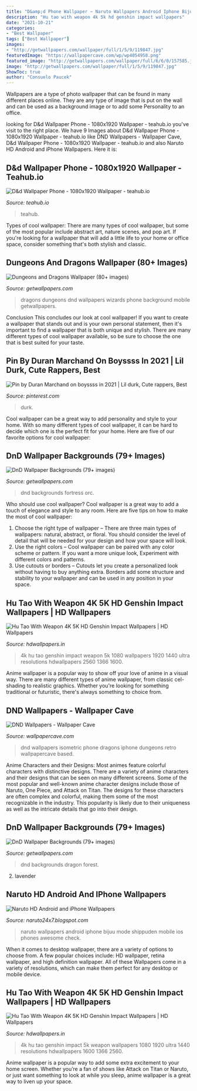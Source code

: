 ```yaml
---
title: "D&amp;d Phone Wallpaper ~ Naruto Wallpapers Android Iphone Bijuu Mode Shippuden Mobile Ios Phones Awesome Check"
description: "Hu tao with weapon 4k 5k hd genshin impact wallpapers"
date: "2021-10-21"
categories:
- "Best Wallpaper"
tags: ["Best Wallpaper"]
images:
- "http://getwallpapers.com/wallpaper/full/1/5/9/119847.jpg"
featuredImage: "https://wallpapercave.com/wp/wp4054958.png"
featured_image: "http://getwallpapers.com/wallpaper/full/6/6/0/157585.jpg"
image: "http://getwallpapers.com/wallpaper/full/1/5/9/119847.jpg"
ShowToc: true
author: "Consuelo Paucek"
---
```





Wallpapers are a type of photo wallpaper that can be found in many different places online. They are any type of image that is put on the wall and can be used as a background image or to add some Personality to an office.

	

		
looking for D&amp;d Wallpaper Phone - 1080x1920 Wallpaper - teahub.io you've visit to the right place. We have 9 Images about D&amp;d Wallpaper Phone - 1080x1920 Wallpaper - teahub.io like DND Wallpapers - Wallpaper Cave, D&amp;d Wallpaper Phone - 1080x1920 Wallpaper - teahub.io and also Naruto HD Android and iPhone Wallpapers. Here it is:
		
    
## D&amp;d Wallpaper Phone - 1080x1920 Wallpaper - Teahub.io

<img loading=lazy src="https://www.teahub.io/photos/full/251-2517883_d-d-wallpaper-phone.png" onerror="this.onerror=null;this.src='https://tse1.mm.bing.net/th?id=OIP.vvFJ4YrDLjPtgvnRt54_zQHaNK&amp;pid=15.1';" alt="D&amp;d Wallpaper Phone - 1080x1920 Wallpaper - teahub.io">

_Source: teahub.io_

>teahub. 

	

Types of cool wallpaper:
There are many types of cool wallpaper, but some of the most popular include abstract art, nature scenes, and pop art. If you're looking for a wallpaper that will add a little life to your home or office space, consider something that's both stylish and classic.

    
## Dungeons And Dragons Wallpaper (80+ Images)

<img loading=lazy src="http://getwallpapers.com/wallpaper/full/1/5/9/119847.jpg" onerror="this.onerror=null;this.src='https://tse3.mm.bing.net/th?id=OIP.Poc60glbksvteGP7ixekKAHaNK&amp;pid=15.1';" alt="Dungeons and Dragons Wallpaper (80+ images)">

_Source: getwallpapers.com_

>dragons dungeons dnd wallpapers wizards phone background mobile getwallpapers. 

	

Conclusion
This concludes our look at cool wallpaper! If you want to create a wallpaper that stands out and is your own personal statement, then it's important to find a wallpaper that is both unique and stylish. There are many different types of cool wallpaper available, so be sure to choose the one that is best suited for your taste.

    
## Pin By Duran Marchand On Boyssss In 2021 | Lil Durk, Cute Rappers, Best

<img loading=lazy src="https://i.pinimg.com/736x/5c/ea/9f/5cea9fc95c100b94f36727ab4695b1e6.jpg" onerror="this.onerror=null;this.src='https://tse3.mm.bing.net/th?id=OIP.lBlUp0-1UiRvk3URk5v3zAHaLz&amp;pid=15.1';" alt="Pin by Duran Marchand on boyssss in 2021 | Lil durk, Cute rappers, Best">

_Source: pinterest.com_

>durk. 

	

Cool wallpaper can be a great way to add personality and style to your home. With so many different types of cool wallpaper, it can be hard to decide which one is the perfect fit for your home. Here are five of our favorite options for cool wallpaper: 

    
## DnD Wallpaper Backgrounds (79+ Images)

<img loading=lazy src="http://getwallpapers.com/wallpaper/full/5/1/4/157682.jpg" onerror="this.onerror=null;this.src='https://tse4.mm.bing.net/th?id=OIP.TVvU2aRbccvhNCvgAGW1NQHaD_&amp;pid=15.1';" alt="DnD Wallpaper Backgrounds (79+ images)">

_Source: getwallpapers.com_

>dnd backgrounds fortress orc. 

	

Who should use cool wallpaper?
Cool wallpaper is a great way to add a touch of elegance and style to any room. Here are five tips on how to make the most of cool wallpaper: 
1) Choose the right type of wallpaper – There are three main types of wallpapers: natural, abstract, or floral. You should consider the level of detail that will be needed for your design and how your space will look. 
2) Use the right colors – Cool wallpaper can be paired with any color scheme or pattern. If you want a more unique look, Experiment with different colors and patterns. 
3) Use cutouts or borders – Cutouts let you create a personalized look without having to buy anything extra. Borders add some structure and stability to your wallpaper and can be used in any position in your space.

    
## Hu Tao With Weapon 4K 5K HD Genshin Impact Wallpapers | HD Wallpapers

<img loading=lazy src="https://www.hdwallpapers.in/download/hu_tao_with_weapon_4k_5k_hd_genshin_impact-1920x1080.jpg" onerror="this.onerror=null;this.src='https://tse1.mm.bing.net/th?id=OIP.jGv9Z3wAR3aBmIhao2qrzAHaEK&amp;pid=15.1';" alt="Hu Tao With Weapon 4K 5K HD Genshin Impact Wallpapers | HD Wallpapers">

_Source: hdwallpapers.in_

>4k hu tao genshin impact weapon 5k 1080 wallpapers 1920 1440 ultra resolutions hdwallpapers 2560 1366 1600. 

	

Anime wallpaper is a popular way to show off your love of anime in a visual way. There are many different types of anime wallpaper, from classic cel-shading to realistic graphics. Whether you're looking for something traditional or futuristic, there's always something to choice from.

    
## DND Wallpapers - Wallpaper Cave

<img loading=lazy src="https://wallpapercave.com/wp/wp4054958.png" onerror="this.onerror=null;this.src='https://tse1.mm.bing.net/th?id=OIP.MvKSY_n_Kxv08wqcKfSCAQHaQD&amp;pid=15.1';" alt="DND Wallpapers - Wallpaper Cave">

_Source: wallpapercave.com_

>dnd wallpapers isometric phone dragons iphone dungeons retro wallpapercave based. 

	

Anime Characters and their Designs: Most animes feature colorful characters with distinctive designs.
There are a variety of anime characters and their designs that can be seen on many different screens. Some of the most popular and well-known anime character designs include those of Naruto, One Piece, and Attack on Titan. The designs for these characters are often complex and colorful, making them some of the most recognizable in the industry. This popularity is likely due to their uniqueness as well as the intricate details that go into their design.

    
## DnD Wallpaper Backgrounds (79+ Images)

<img loading=lazy src="http://getwallpapers.com/wallpaper/full/6/6/0/157585.jpg" onerror="this.onerror=null;this.src='https://tse4.mm.bing.net/th?id=OIP.9ks3CLZtvaPi9_kkYM5oOgHaEK&amp;pid=15.1';" alt="DnD Wallpaper Backgrounds (79+ images)">

_Source: getwallpapers.com_

>dnd backgrounds dragon forest. 

	

2. lavender 

    
## Naruto HD Android And IPhone Wallpapers

<img loading=lazy src="http://2.bp.blogspot.com/-rMFz8DIpO2A/VqNsrHOIi_I/AAAAAAAAGik/in671cgSwpg/s1600/naruto%2Bshippuden%2Bbijuu%2Bmode%2Bnaruto%2Bwallpaper.jpg" onerror="this.onerror=null;this.src='https://tse1.mm.bing.net/th?id=OIP.CxF4z9KwDDBU-l-UVeM_ZQHaNK&amp;pid=15.1';" alt="Naruto HD Android and iPhone Wallpapers">

_Source: naruto24x7.blogspot.com_

>naruto wallpapers android iphone bijuu mode shippuden mobile ios phones awesome check. 

	

When it comes to desktop wallpaper, there are a variety of options to choose from. A few popular choices include: HD wallpaper, retina wallpaper, and high definition wallpaper. All of these Wallpapers come in a variety of resolutions, which can make them perfect for any desktop or mobile device. 

    
## Hu Tao With Weapon 4K 5K HD Genshin Impact Wallpapers | HD Wallpapers

<img loading=lazy src="https://www.hdwallpapers.in/download/hu_tao_with_weapon_4k_5k_hd_genshin_impact-1600x900.jpg" onerror="this.onerror=null;this.src='https://tse2.mm.bing.net/th?id=OIP.3hDQd37Fq_tiXu4T9X3kOwHaEK&amp;pid=15.1';" alt="Hu Tao With Weapon 4K 5K HD Genshin Impact Wallpapers | HD Wallpapers">

_Source: hdwallpapers.in_

>4k hu tao genshin impact 5k weapon wallpapers 1080 1920 ultra 1440 resolutions hdwallpapers 1600 1366 2560. 

	

Anime wallpaper is a popular way to add some extra excitement to your home screen. Whether you’re a fan of shows like Attack on Titan or Naruto, or just want something to look at while you sleep, anime wallpaper is a great way to liven up your space.

